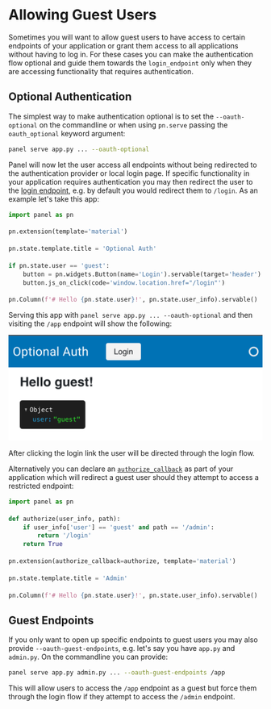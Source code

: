 # Allowing Guest Users

Sometimes you will want to allow guest users to have access to certain endpoints of your application or grant them access to all applications without having to log in. For these cases you can make the authentication flow optional and guide them towards the `login_endpoint` only when they are accessing functionality that requires authentication.

## Optional Authentication

The simplest way to make authentication optional is to set the `--oauth-optional` on the commandline or when using `pn.serve` passing the `oauth_optional` keyword argument:

```bash
panel serve app.py ... --oauth-optional
```

Panel will now let the user access all endpoints without being redirected to the authentication provider or local login page. If specific functionality in your application requires authentication you may then redirect the user to the [login endpoint](./configuration#Endpoints), e.g. by default you would redirect them to `/login`. As an example let's take this app:

```python
import panel as pn

pn.extension(template='material')

pn.state.template.title = 'Optional Auth'

if pn.state.user == 'guest':
    button = pn.widgets.Button(name='Login').servable(target='header')
    button.js_on_click(code='window.location.href="/login"')

pn.Column(f'# Hello {pn.state.user}!', pn.state.user_info).servable()
```

Serving this app with `panel serve app.py ... --oauth-optional` and then visiting the `/app` endpoint will show the following:

![Optional Auth Application](../../_static/images/optional_auth.png)

After clicking the login link the user will be directed through the login flow.

Alternatively you can declare an [`authorize_callback`](./authorization) as part of your application which will redirect a guest user should they attempt to access a restricted endpoint:

```python
import panel as pn

def authorize(user_info, path):
    if user_info['user'] == 'guest' and path == '/admin':
        return '/login'
    return True

pn.extension(authorize_callback=authorize, template='material')

pn.state.template.title = 'Admin'

pn.Column(f'# Hello {pn.state.user}!', pn.state.user_info).servable()
```

## Guest Endpoints

If you only want to open up specific endpoints to guest users you may also provide `--oauth-guest-endpoints`, e.g. let's say you have `app.py` and `admin.py`. On the commandline you can provide:

```bash
panel serve app.py admin.py ... --oauth-guest-endpoints /app
```

This will allow users to access the `/app` endpoint as a guest but force them through the login flow if they attempt to access the `/admin` endpoint.

